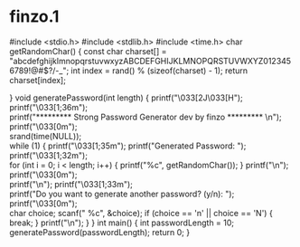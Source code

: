 # finzo.1
#include <stdio.h>
#include <stdlib.h>
#include <time.h>
char getRandomChar()
{
    const char charset[] = "abcdefghijklmnopqrstuvwxyzABCDEFGHIJKLMNOPQRSTUVWXYZ0123456789!@#$?/-_";
    int index = rand() % (sizeof(charset) - 1);
    return charset[index];

}
void generatePassword(int length)
{
    printf("\033[2J\033[H"); 
    printf("\033[1;36m");    
    printf("********* Strong Password Generator dev by finzo ********* \n");
    printf("\033[0m");       
    srand(time(NULL));  
    while (1)
    {
        printf("\033[1;35m"); 
        printf("Generated Password: ");
        printf("\033[1;32m");  
        for (int i = 0; i < length; i++)
        {
            printf("%c", getRandomChar());
        }
        printf("\n");
        printf("\033[0m");  
        printf("\n");
        printf("\033[1;33m");  
        printf("Do you want to generate another password? (y/n): ");
        printf("\033[0m");    
        char choice;
        scanf(" %c", &choice);
        if (choice == 'n' || choice == 'N')
        {
            break;
        }
        printf("\n");
    }
}
int main()
{
    int passwordLength = 10;  
    generatePassword(passwordLength);
    return 0;
}
